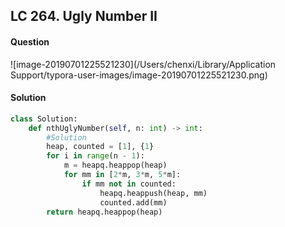 ## LC 264. Ugly Number II

#### Question

![image-20190701225521230](/Users/chenxi/Library/Application Support/typora-user-images/image-20190701225521230.png)



#### Solution

```python
class Solution:
    def nthUglyNumber(self, n: int) -> int:
        #Solution
        heap, counted = [1], {1}
        for i in range(n - 1):
            m = heapq.heappop(heap)
            for mm in [2*m, 3*m, 5*m]:
                if mm not in counted:
                    heapq.heappush(heap, mm)
                    counted.add(mm)        
        return heapq.heappop(heap)
```

